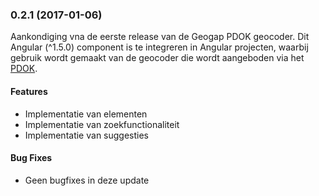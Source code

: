 <a name="0.2.1"></a>
### 0.2.1 (2017-01-06)

Aankondiging vna de eerste release van de Geogap PDOK geocoder. Dit Angular (^1.5.0) component is te integreren in Angular projecten, waarbij gebruik wordt gemaakt van de geocoder die wordt aangeboden via het [PDOK](https://github.com/PDOK/locatieserver/wiki/API-Locatieserver). 

#### Features

* Implementatie van elementen
* Implementatie van zoekfunctionaliteit
* Implementatie van suggesties

#### Bug Fixes

* Geen bugfixes in deze update
